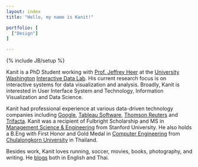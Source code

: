 ```yaml
---
layout: index
title: "Hello, my name is Kanit!"

portfolio: [
  ["Design"]
]

---
```

{% include JB/setup %}

Kanit is a PhD Student working with [Prof. Jeffrey Heer](http://jheer.org) at the [University Washington](http://www.uw.edu) [Interactive Data Lab](http://idl.cs.washington.edu]).
His current research focus is on interactive systems for data visualization and analysis.
Broadly, Kanit is interested in User Interface System and Technology, Information Visualization and Data Science.

Kanit had professional experience at various data-driven technology companies including [Google](http://www.google.com),
[Tableau Software](http://www.tableausoftware.com), [Thomson Reuters](http://thomsonreuters.com) and [Trifacta](http://www.trifacta.com).
Kanit was a recipient of Fulbright Scholarship and MS in [Management Science & Engineering](http://msande.stanford.edu) from Stanford University.
He also holds a B.Eng with First Honor and Gold Medal in [Computer Engineering](http://www.cp.eng.chula.ac.th) from [Chulalongkorn University](http://www.chula.ac.th) in Thailand.

Besides work, Kanit loves running, soccer, movies, books, photography, and writing.  He [blogs](http://medium.com/@kanitw) both in English and Thai.
